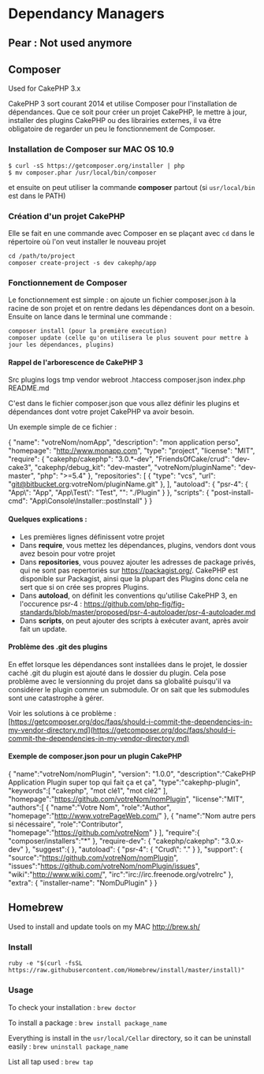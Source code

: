 Dependancy Managers
===================

## Pear : Not used anymore

## Composer

Used for CakePHP 3.x

CakePHP 3 sort courant 2014 et utilise Composer pour l'installation de dépendances. Que ce soit pour créer un projet CakePHP, le mettre à jour, installer des plugins CakePHP ou des librairies externes, il va être obligatoire de regarder un peu le fonctionnement de Composer.

### Installation de Composer sur MAC OS 10.9

	$ curl -sS https://getcomposer.org/installer | php
	$ mv composer.phar /usr/local/bin/composer

et ensuite on peut utiliser la commande **composer** partout (si `usr/local/bin` est dans le PATH)

### Création d'un projet CakePHP

Elle se fait en une commande avec Composer en se plaçant avec `cd` dans le répertoire où l'on veut installer le nouveau projet

	cd /path/to/project
	composer create-project -s dev cakephp/app

### Fonctionnement de Composer

Le fonctionnement est simple : on ajoute un fichier composer.json à la racine de son projet et on rentre dedans les dépendances dont on a besoin. Ensuite on lance dans le terminal une commande :

	composer install (pour la première execution)
	composer update (celle qu'on utilisera le plus souvent pour mettre à jour les dépendances, plugins)

#### Rappel de l'arborescence de CakePHP 3

Src
plugins
logs
tmp
vendor
webroot
.htaccess
composer.json
index.php
README.md

C'est dans le fichier composer.json que vous allez définir les plugins et dépendances dont votre projet CakePHP va avoir besoin.

Un exemple simple de ce fichier :

{
	"name": "votreNom/nomApp",
	"description": "mon application perso",
	"homepage": "<a href="http://www.monapp.com" rel="" target="">http://www.monapp.com</a>",
	"type": "project",
	"license": "MIT",
	"require": {
		"cakephp/cakephp": "3.0.*-dev",
		"FriendsOfCake/crud": "dev-cake3",
		"cakephp/debug_kit": "dev-master",
		"votreNom/pluginName": "dev-master",
		"php": "&gt;=5.4"
	},
	"repositories": [
		{
			"type": "vcs",
				"url": "git@bitbucket.org:votreNom/pluginName.git"
		},
	],
	"autoload": {
		"psr-4": {
			"App\\": "App",
			"App\\Test\\": "Test",
			"": "./Plugin"
		}
	},
	"scripts": {
		"post-install-cmd": "App\\Console\\Installer::postInstall"        }
	}

#### Quelques explications :

* Les premières lignes définissent votre projet
* Dans **require**, vous mettez les dépendances, plugins, vendors dont vous avez besoin pour votre projet
* Dans **repositories**, vous pouvez ajouter les adresses de package privés, qui ne sont pas repertoriés sur <a href="https://packagist.org/" rel="" target="">https://packagist.org/</a>. CakePHP est disponible sur Packagist, ainsi que la plupart des Plugins donc cela ne sert que si on crée ses propres Plugins.
* Dans **autoload**, on définit les conventions qu'utilise CakePHP 3, en l'occurence psr-4 : <a href="https://github.com/php-fig/fig-standards/blob/master/proposed/psr-4-autoloader/psr-4-autoloader.md" rel="" target="">https://github.com/php-fig/fig-standards/blob/master/proposed/psr-4-autoloader/psr-4-autoloader.md</a>
* Dans **scripts**, on peut ajouter des scripts à exécuter avant, après avoir fait un update.

#### Problème des .git des plugins

En effet lorsque les dépendances sont installées dans le projet, le dossier caché .git du plugin est ajouté dans le dossier du plugin. Cela pose problème avec le versionning du projet dans sa globalité puisqu'il va considérer le plugin comme un submodule. Or on sait que les submodules sont une catastrophe à gérer.

Voir les solutions à ce problème : [https://getcomposer.org/doc/faqs/should-i-commit-the-dependencies-in-my-vendor-directory.md](https://getcomposer.org/doc/faqs/should-i-commit-the-dependencies-in-my-vendor-directory.md)

#### Exemple de composer.json pour un plugin CakePHP

{
	"name":"votreNom/nomPlugin",
	"version": "1.0.0",
	"description":"CakePHP Application Plugin super top qui fait ça et ça",
	"type":"cakephp-plugin",
	"keywords":[
		"cakephp",
		"mot clé1",
		"mot clé2"
	],
	"homepage":"https://github.com/votreNom/nomPlugin",        "license":"MIT",
	"authors":[
		{
			"name":"Votre Nom",
			"role":"Author",
			"homepage":"http://www.votrePageWeb.com/"
		},
		{
			"name":"Nom autre pers si nécessaire",
			"role":"Contributor",
			"homepage":"https://github.com/votreNom"
		}
	],
	"require":{
        "composer/installers":"*"
    },
    "require-dev": {
    	"cakephp/cakephp": "3.0.x-dev"
	},
	"suggest":{
	},
	"autoload": {
		"psr-4": {
			"Crud\\": "."
		}
	},
	"support": {
		"source":"https://github.com/votreNom/nomPlugin",
		"issues":"https://github.com/votreNom/nomPlugin/issues",
		"wiki":"http://www.wiki.com/",
		"irc":"irc://irc.freenode.org/votreIrc"
	},
	"extra": {
		"installer-name": "NomDuPlugin"
	}
}

## Homebrew

Used to install and update tools on my MAC
http://brew.sh/

### Install

	ruby -e "$(curl -fsSL https://raw.githubusercontent.com/Homebrew/install/master/install)"

### Usage

To check your installation : `brew doctor`

To install a package : `brew install package_name`

Everything is install in the `usr/local/Cellar` directory, so it can be uninstall easily : `brew uninstall package_name`

List all tap used : `brew tap`


